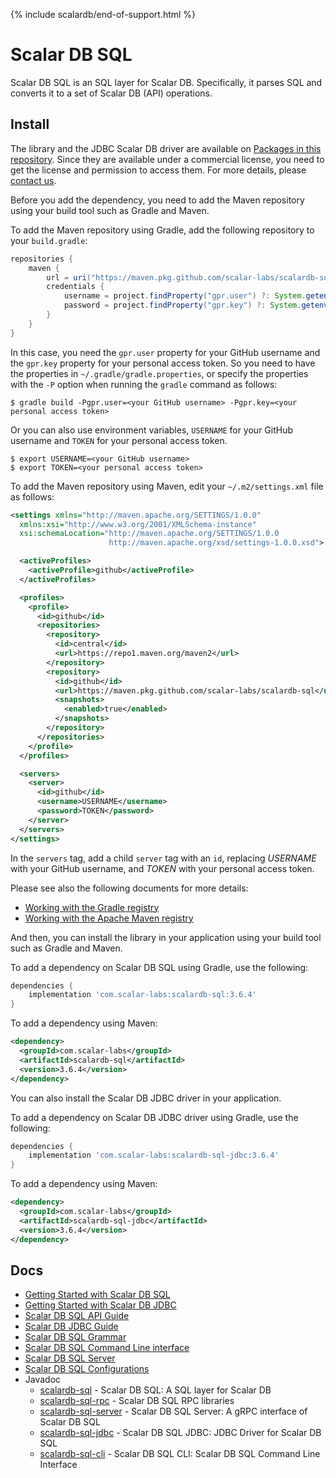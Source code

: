 {% include scalardb/end-of-support.html %}

# Scalar DB SQL

<!-- commented out for now since it's private
[![CI](https://github.com/scalar-labs/scalardb-sql/actions/workflows/ci.yaml/badge.svg)](https://github.com/scalar-labs/scalardb-sql/actions/workflows/ci.yaml)
-->

Scalar DB SQL is an SQL layer for Scalar DB.
Specifically, it parses SQL and converts it to a set of Scalar DB (API) operations.

## Install

The library and the JDBC Scalar DB driver are available on [Packages in this repository](https://github.com/orgs/scalar-labs/packages?repo_name=scalardb-sql).
Since they are available under a commercial license, you need to get the license and permission to access them.
For more details, please [contact us](https://scalar-labs.com/contact_us/).

Before you add the dependency, you need to add the Maven repository using your build tool such as Gradle and Maven.

To add the Maven repository using Gradle, add the following repository to your `build.gradle`:
```gradle
repositories {
    maven {
        url = uri("https://maven.pkg.github.com/scalar-labs/scalardb-sql")
        credentials {
            username = project.findProperty("gpr.user") ?: System.getenv("USERNAME")
            password = project.findProperty("gpr.key") ?: System.getenv("TOKEN")
        }
    }
}
```

In this case, you need the `gpr.user` property for your GitHub username and the `gpr.key` property for your personal access token.
So you need to have the properties in `~/.gradle/gradle.properties`, or specify the properties with the `-P` option when running the `gradle` command as follows:

```shell
$ gradle build -Pgpr.user=<your GitHub username> -Pgpr.key=<your personal access token>
```

Or you can also use environment variables, `USERNAME` for your GitHub username and `TOKEN` for your personal access token.

```shell
$ export USERNAME=<your GitHub username>
$ export TOKEN=<your personal access token>
```

To add the Maven repository using Maven, edit your `~/.m2/settings.xml` file as follows:
```xml
<settings xmlns="http://maven.apache.org/SETTINGS/1.0.0"
  xmlns:xsi="http://www.w3.org/2001/XMLSchema-instance"
  xsi:schemaLocation="http://maven.apache.org/SETTINGS/1.0.0
                      http://maven.apache.org/xsd/settings-1.0.0.xsd">

  <activeProfiles>
    <activeProfile>github</activeProfile>
  </activeProfiles>

  <profiles>
    <profile>
      <id>github</id>
      <repositories>
        <repository>
          <id>central</id>
          <url>https://repo1.maven.org/maven2</url>
        </repository>
        <repository>
          <id>github</id>
          <url>https://maven.pkg.github.com/scalar-labs/scalardb-sql</url>
          <snapshots>
            <enabled>true</enabled>
          </snapshots>
        </repository>
      </repositories>
    </profile>
  </profiles>

  <servers>
    <server>
      <id>github</id>
      <username>USERNAME</username>
      <password>TOKEN</password>
    </server>
  </servers>
</settings>
```

In the `servers` tag, add a child `server` tag with an `id`, replacing *USERNAME* with your GitHub username, and *TOKEN* with your personal access token.

Please see also the following documents for more details:
- [Working with the Gradle registry](https://docs.github.com/en/packages/working-with-a-github-packages-registry/working-with-the-gradle-registry)
- [Working with the Apache Maven registry](https://docs.github.com/en/packages/working-with-a-github-packages-registry/working-with-the-apache-maven-registry)

And then, you can install the library in your application using your build tool such as Gradle and Maven.

To add a dependency on Scalar DB SQL using Gradle, use the following:
```gradle
dependencies {
    implementation 'com.scalar-labs:scalardb-sql:3.6.4'
}
```

To add a dependency using Maven:
```xml
<dependency>
  <groupId>com.scalar-labs</groupId>
  <artifactId>scalardb-sql</artifactId>
  <version>3.6.4</version>
</dependency>
```

You can also install the Scalar DB JDBC driver in your application.

To add a dependency on Scalar DB JDBC driver using Gradle, use the following:
```gradle
dependencies {
    implementation 'com.scalar-labs:scalardb-sql-jdbc:3.6.4'
}
```

To add a dependency using Maven:
```xml
<dependency>
  <groupId>com.scalar-labs</groupId>
  <artifactId>scalardb-sql-jdbc</artifactId>
  <version>3.6.4</version>
</dependency>
```

## Docs

- [Getting Started with Scalar DB SQL](getting-started-with-sql.mdx)
- [Getting Started with Scalar DB JDBC](getting-started-with-jdbc.mdx)
- [Scalar DB SQL API Guide](sql-api-guide.mdx)
- [Scalar DB JDBC Guide](jdbc-guide.mdx)
- [Scalar DB SQL Grammar](grammar.mdx)
- [Scalar DB SQL Command Line interface](command-line-interface.mdx)
- [Scalar DB SQL Server](sql-server.mdx)
- [Scalar DB SQL Configurations](configurations.mdx)
- Javadoc
  - [scalardb-sql](https://scalar-labs.github.io/scalardb-sql/javadoc/core/index.html) - Scalar DB SQL: A SQL layer for Scalar DB
  - [scalardb-sql-rpc](https://scalar-labs.github.io/scalardb-sql/javadoc/rpc/index.html) - Scalar DB SQL RPC libraries
  - [scalardb-sql-server](https://scalar-labs.github.io/scalardb-sql/javadoc/server/index.html) - Scalar DB SQL Server: A gRPC interface of Scalar DB SQL
  - [scalardb-sql-jdbc](https://scalar-labs.github.io/scalardb-sql/javadoc/jdbc/index.html) - Scalar DB SQL JDBC: JDBC Driver for Scalar DB SQL
  - [scalardb-sql-cli](https://scalar-labs.github.io/scalardb-sql/javadoc/cli/index.html) - Scalar DB SQL CLI: Scalar DB SQL Command Line Interface
